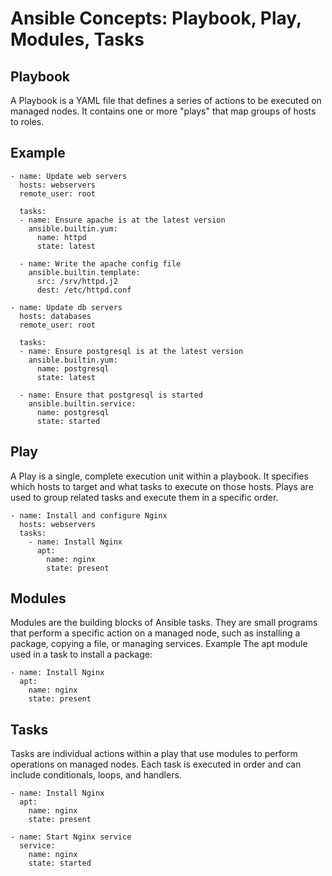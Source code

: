 # Ansible Concepts: Playbook, Play, Modules, Tasks
## Playbook
A Playbook is a YAML file that defines a series of actions to be executed on managed nodes. It contains one or more "plays" that map groups of hosts to roles.

Example
---
```
- name: Update web servers
  hosts: webservers
  remote_user: root

  tasks:
  - name: Ensure apache is at the latest version
    ansible.builtin.yum:
      name: httpd
      state: latest

  - name: Write the apache config file
    ansible.builtin.template:
      src: /srv/httpd.j2
      dest: /etc/httpd.conf

- name: Update db servers
  hosts: databases
  remote_user: root

  tasks:
  - name: Ensure postgresql is at the latest version
    ansible.builtin.yum:
      name: postgresql
      state: latest

  - name: Ensure that postgresql is started
    ansible.builtin.service:
      name: postgresql
      state: started
```
## Play
A Play is a single, complete execution unit within a playbook. It specifies which hosts to target and what tasks to execute on those hosts. Plays are used to group related tasks and execute them in a specific order.
```
- name: Install and configure Nginx
  hosts: webservers
  tasks:
    - name: Install Nginx
      apt:
        name: nginx
        state: present
```
## Modules
Modules are the building blocks of Ansible tasks. They are small programs that perform a specific action on a managed node, such as installing a package, copying a file, or managing services. 
Example The apt module used in a task to install a package:
```
- name: Install Nginx
  apt:
    name: nginx
    state: present
```
## Tasks
Tasks are individual actions within a play that use modules to perform operations on managed nodes. Each task is executed in order and can include conditionals, loops, and handlers.
```
- name: Install Nginx
  apt:
    name: nginx
    state: present

- name: Start Nginx service
  service:
    name: nginx
    state: started
```
